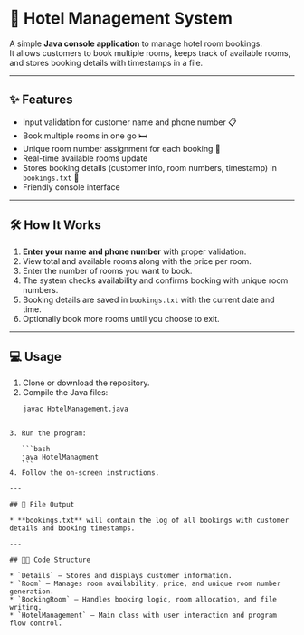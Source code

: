 # 🏨 Hotel Management System

A simple **Java console application** to manage hotel room bookings.  
It allows customers to book multiple rooms, keeps track of available rooms, and stores booking details with timestamps in a file.

---

## ✨ Features

- Input validation for customer name and phone number 📋  
- Book multiple rooms in one go 🛏️  
- Unique room number assignment for each booking 🔢  
- Real-time available rooms update  
- Stores booking details (customer info, room numbers, timestamp) in `bookings.txt` 📂  
- Friendly console interface  

---

## 🛠️ How It Works

1. **Enter your name and phone number** with proper validation.  
2. View total and available rooms along with the price per room.  
3. Enter the number of rooms you want to book.  
4. The system checks availability and confirms booking with unique room numbers.  
5. Booking details are saved in `bookings.txt` with the current date and time.  
6. Optionally book more rooms until you choose to exit.  

---

## 💻 Usage

1. Clone or download the repository.  
2. Compile the Java files:  
   ```bash
   javac HotelManagement.java
````

3. Run the program:

   ```bash
   java HotelManagment
   ```
4. Follow the on-screen instructions.

---

## 📁 File Output

* **bookings.txt** will contain the log of all bookings with customer details and booking timestamps.

---

## 👨‍💻 Code Structure

* `Details` — Stores and displays customer information.
* `Room` — Manages room availability, price, and unique room number generation.
* `BookingRoom` — Handles booking logic, room allocation, and file writing.
* `HotelManagement` — Main class with user interaction and program flow control.
